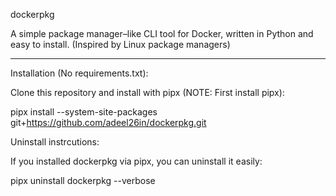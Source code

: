 dockerpkg

A simple package manager–like CLI tool for Docker, written in Python and easy to install. (Inspired by Linux package managers)

---

Installation (No requirements.txt):

Clone this repository and install with pipx (NOTE: First install pipx):

pipx install --system-site-packages git+https://github.com/adeel26in/dockerpkg.git

Uninstall instrcutions:

If you installed dockerpkg via pipx, you can uninstall it easily:

pipx uninstall dockerpkg --verbose
